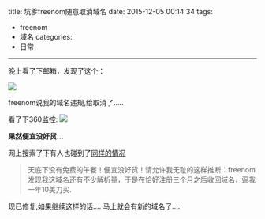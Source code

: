 title: 坑爹freenom随意取消域名
date: 2015-12-05 00:14:34
tags:
- freenom
- 域名
categories:
- 日常

---

晚上看了下邮箱，发现了这个：

![](http://ww1.sinaimg.cn/mw1024/50a04a61gw1eyo32a0i1wj20ix0demz2.jpg)

freenom说我的域名违规,给取消了.....

看了下360监控:
![](http://ww1.sinaimg.cn/mw1024/50a04a61gw1eyo32dn2arj20hf0cc0uf.jpg)


**果然便宜没好货...**

网上搜索了下有人也碰到了[同样的情况](http://www.bennythink.com/remember-domain-name-change-controversy.html)

> 天底下没有免费的午餐！便宜没好货！请允许我无耻的这样推断：freenom发现我这域名还有不少解析量，于是在恰好注册三个月之后收回域名，逼我一年10美刀买.

现已修复,如果继续这样的话....
马上就会有新的域名了....